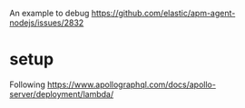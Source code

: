 An example to debug https://github.com/elastic/apm-agent-nodejs/issues/2832

# setup

Following https://www.apollographql.com/docs/apollo-server/deployment/lambda/

